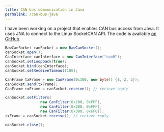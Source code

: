 ```yaml
---
title: CAN bus communication in Java
permalink: /can-bus-java
---
```


I have been working on a project that enables CAN bus access from Java. It uses JNA to connect to the Linux SocketCAN
API. The code is available [on GitHub](https://github.com/jazdw/jnaCan).

```java
RawCanSocket canSocket = new RawCanSocket();
canSocket.open();
CanInterface canInterface = new CanInterface("can0");
canSocket.setLoopback(true);
canSocket.bind(canInterface);
canSocket.setReceiveTimeout(100);

CanFrame txFrame = new CanFrame(0x100, new byte[] {1, 2, 3});
canSocket.send(txFrame);
CanFrame rxFrame = canSocket.receive(); // recieve reply

canSocket.setFilters(
                new CanFilter(0x100, 0xFFF),
                new CanFilter(0x200, 0xFFF),
                new CanFilter(0x300, 0xFF0));
rxFrame = canSocket.receive(); // recieve reply

canSocket.close();
```
